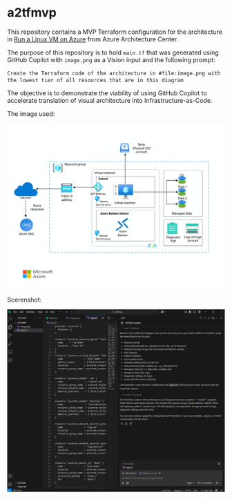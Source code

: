 # a2tfmvp

This repository contains a MVP Terraform configuration for the architecture in [Run a Linux VM on Azure](https://learn.microsoft.com/en-us/azure/architecture/reference-architectures/n-tier/linux-vm) from Azure Architecture Center.

The purpose of this repository is to hold ```main.tf``` that was generated using GitHub Copilot with ```image.png``` as a Vision input and the following prompt:

```
Create the Terraform code of the architecture in #file:image.png with the lowest tier of all resources that are in this diagram
```

The objective is to demonstrate the viability of using GitHub Copilot to accelerate translation of visual architecture into Infrastructure-as-Code.

The image used:

![alt text](image.png)

Scerenshot:

![alt text](image-1.png)

